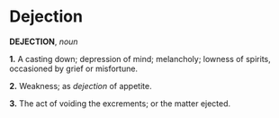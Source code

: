 # Dejection

**DEJECTION**, _noun_

**1.** A casting down; depression of mind; melancholy; lowness of spirits, occasioned by grief or misfortune.

**2.** Weakness; as _dejection_ of appetite.

**3.** The act of voiding the excrements; or the matter ejected.
